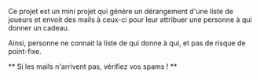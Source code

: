 Ce projet est un mini projet qui génère un dérangement d'une liste de joueurs
et envoit des mails à ceux-ci pour leur attribuer une personne à qui donner un cadeau.

Ainsi, personne ne connait la liste de qui donne à qui, et pas de risque de point-fixe.

** Si les mails n'arrivent pas, vérifiez vos spams ! **
